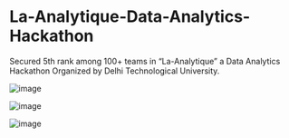 # La-Analytique-Data-Analytics-Hackathon
 Secured 5th rank among 100+ teams in “La-Analytique” a Data Analytics Hackathon Organized by Delhi Technological University.


![image](https://user-images.githubusercontent.com/78015090/176076162-7bf9df02-d827-4541-b4e1-9869d1fd49a9.png)


![image](https://user-images.githubusercontent.com/78015090/176076185-5ad03483-d8bf-4925-b3a9-3c38836189b3.png)


![image](https://user-images.githubusercontent.com/78015090/176076453-1f2dea84-97bb-4918-aec3-ffdff1b400bc.png)

